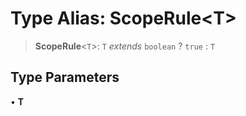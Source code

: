 # Type Alias: ScopeRule\<T\>

> **ScopeRule**\<`T`\>: `T` _extends_ `boolean` ? `true` : `T`

## Type Parameters

• **T**
